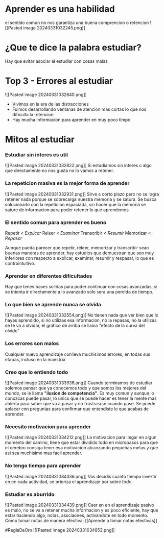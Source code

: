 # Aprender es una habilidad
el sentido comun no nos garantiza una buena comprencion o retencion
![[Pasted image 20240331032245.png]]
# ¿Que te dice la palabra estudiar?
Hay que evitar asociar el estudiar con cosas malas 

# Top 3  - Errores al estudiar 

![[Pasted image 20240331032640.png]]
- Vivimos en la era de las distracciones
- Fuimos desarrollando ventanas de atencion mas cortas lo que nos dificulta la retencion
- Hay mucha informacion para aprender en muy poco timpo
# Mitos al estudiar

### Estudiar sin interes es util
![[Pasted image 20240331032822.png]]
Si estudiamos sin interes o algo que directamente no nos gusta no lo vamos a retener.

### La repeticion masiva es la mejor forma de aprender
![[Pasted image 20240331032931.png]]
Sirve a corto plazo pero no se logra retener nada porque se sobrecarga nuestra memoria y se satura. 
Se busca solucionarlo con la repeticion espaciada, sin hacer que la memoria se sature de informacion para poder retener lo que aprendemos
### El sentido comun para aprender es bueno

Repetir         < *Explicar* 
Releer           < *Examinar*
Transcribir < *Resumir*
Memorizar < *Repasar* 

Aunque pueda parecer que repetir, releer, memorizar y transcribir sean buenas maneras de aprender, hay estudios que demuestran que son muy inferiores con respecto a explicar, examinar, resumir y respasar, lo que es contraintuitivo.
### Aprender en diferentes dificultades
Hay que tenes bases solidas para poder continuar con cosas avanzadas, si se intenta ir directamente a lo avanzado solo sera una perdida de tiempo.

### Lo que bien se aprende nunca se olvida
![[Pasted image 20240331033554.png]]
No tienen nada que ver bien que lo hayas aprendido, si no utilizas esa informacion, no la repasas, no la utilizas se te va a olvidar, el grafico de arriba se llama "efecto de la curva del olvido"

### Los errores son malos

Cualquier nuevo aprendizaje conlleva muchisimos errores, en todas sus etapas, incluso en la maestria

### Creo que lo entiendo todo
![[Pasted image 20240331033936.png]]
Cuando terminamos de estudiar solemos pensar que ya conocemos todo y que somos los mejores del mundo, se le llama **"ilusion de competencia"**.
Es muy comun y aunque lo conozcas puede pasar, lo unico que se puede hacer es tener la mente mas abierta para saber que va a pasar y no frustrasrse cuando pase. 
Se puede aplacar con preguntas para confirmar que entendiste lo que acabas de aprender.
### Necesito motivacion para aprender 
![[Pasted image 20240331034212.png]]
La motivacion para llegar en algun momento del camino, tiene que estar dividido todo en micropasos para que el cerebro consiga tener esa motivacion alcanzando pequeñas metas y que asi sea muchisimo mas facil aprender.
### No tengo tiempo para aprender
![[Pasted image 20240331034336.png]]
Vos decidis cuanto tiempo invertir en en cada actividad, se prioriza el aprendizaje por sobre todo.
### Estudiar es aburrido 
![[Pasted image 20240331034439.png]]
Caer en en el aprendizaje pasivo es malo, no se va a retener mucha informacion y es poco eficiente, hay que estar haciendo algo, notas, asociaones, activandote en todo momento.
Como tomar notas de manera efectiva: [[Aprende a tomar notas efectivas]]


#ReglaDeOro 
![[Pasted image 20240331034653.png]]